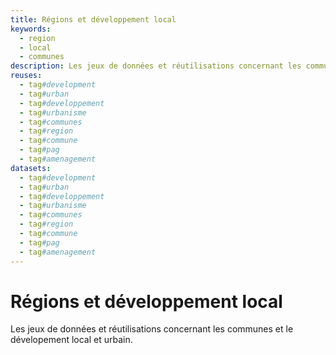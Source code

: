 ```yaml
---
title: Régions et développement local
keywords:
  - region
  - local
  - communes
description: Les jeux de données et réutilisations concernant les communes et le dévelopement local et urbain.
reuses:
  - tag#development
  - tag#urban
  - tag#developpement
  - tag#urbanisme
  - tag#communes
  - tag#region
  - tag#commune
  - tag#pag
  - tag#amenagement
datasets:
  - tag#development
  - tag#urban
  - tag#developpement
  - tag#urbanisme
  - tag#communes
  - tag#region
  - tag#commune
  - tag#pag
  - tag#amenagement
---
```

# Régions et développement local

Les jeux de données et réutilisations concernant les communes et le dévelopement local et urbain.
